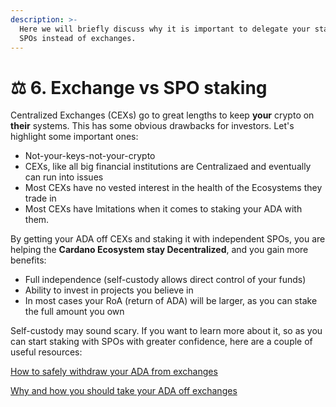 ```yaml
---
description: >-
  Here we will briefly discuss why it is important to delegate your stake to
  SPOs instead of exchanges.
---
```


# ⚖ 6. Exchange vs SPO staking

Centralized Exchanges (CEXs) go to great lengths to keep **your** crypto on **their** systems. This has some obvious drawbacks for investors. Let's highlight some important ones:

* Not-your-keys-not-your-crypto
* CEXs, like all big financial institutions are Centralizaed and eventually can run into issues
* Most CEXs have no vested interest in the health of the Ecosystems they trade in
* Most CEXs have lmitations when it comes to staking your ADA with them.

By getting your ADA off CEXs and staking it with independent SPOs, you are helping the **Cardano Ecosystem stay Decentralized**, and you gain more benefits:

* Full independence (self-custody allows direct control of your funds)
* Ability to invest in projects you believe in
* In most cases your RoA (return of ADA) will be larger, as you can stake the full amount you own

Self-custody may sound scary. If you want to learn more about it, so as you can start staking with SPOs with greater confidence, here are a couple of useful resources:

[How to safely withdraw your ADA from exchanges](https://forum.cardano.org/t/how-to-safely-withdraw-your-ada-from-exchanges/47624)

[Why and how you should take your ADA off exchanges](https://adapulse.io/why-and-how-you-should-take-your-ada-off-exchanges/)&#x20;
